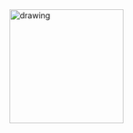<img src="https://avatars.githubusercontent.com/u/32420405?s…00&u=1a38cc5b6e754e1ca1db4ea75f7cadbce705b02d&v=4" alt="drawing" style="width:200px;"/>
